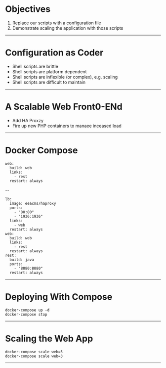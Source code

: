 # Objectives

1. Replace our scripts with a configuration file
2. Demonstrate scaling the application with those scripts

---

# Configuration as Coder

  * Shell scripts are brittle
  * Shell scripts are platform dependent
  * Shell scripts are inflexible (or complex), e.g. scaling
  * Shell scripts are difficult to maintain

---

#  A Scalable Web Front0-ENd

  * Add HA Proxzy
  * Fire up new PHP containers to manaee inceased load

---

# Docker Compose

    web:
      build: web
      links:
        - rest
      restart: always

--

    lb:
      image: eeacms/haproxy
      ports:
        - "80:80"
        - "1936:1936"
      links:
        - web
      restart: always
    web:
      build: web
      links:
        - rest
      restart: always
    rest:
      build: java
      ports:
        - "8080:8080"
      restart: always

---

# Deploying With Compose

    docker-compose up -d
    docker-compose stop

---

# Scaling the Web App

    docker-compose scale web=5
    docker-compose scale web=3

---

    


